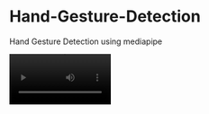 # Hand-Gesture-Detection
Hand Gesture Detection using mediapipe

<video src="https://github.com/Akhil-Tony/Hand-Gesture-Detection/blob/master/preview.mp4?raw=true" width=180/>

<video width="320" height="240" controls>
  <source src="https://github.com/Akhil-Tony/Hand-Gesture-Detection/blob/master/preview.mp4?raw=true" type="video/mp4">
</video>
